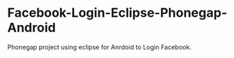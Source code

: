 Facebook-Login-Eclipse-Phonegap-Android
=======================================

Phonegap project using eclipse for Anrdoid to Login Facebook. 
